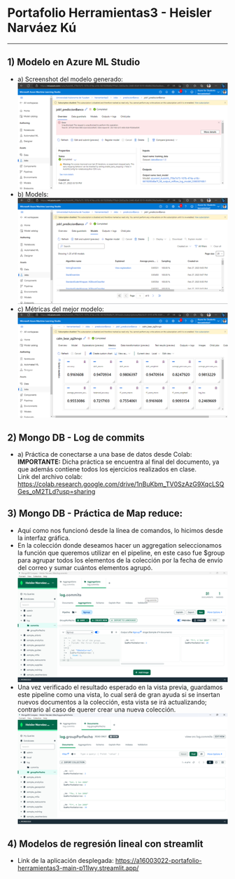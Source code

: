 # Portafolio Herramientas3 - Heisler Narváez Kú
--------------------------------------------------------------------------------------------------------
## 1) Modelo en Azure ML Studio  
* a) Screenshot del modelo generado:
![Completado](https://github.com/a16003022/Portafolio_Herramientas3/blob/main/Completado.png)
* b) Models:
![Modelos](https://github.com/a16003022/Portafolio_Herramientas3/blob/main/Modelos.png)
* c) Métricas del mejor modelo:
![Metricas](https://github.com/a16003022/Portafolio_Herramientas3/blob/main/Metricas.png)
## 2) Mongo DB - Log de commits
* a) Práctica de conectarse a una base de datos desde Colab:<br>
   <b>IMPORTANTE:</b> Dicha práctica se encuentra al final del documento, ya que además contiene todos los ejercicios realizados en clase.<br>
    Link del archivo colab: https://colab.research.google.com/drive/1nBuKbm_TV0SzAzG9XqcLSQGes_oM2TLd?usp=sharing 
## 3) Mongo DB - Práctica de Map reduce: <br>
* Aquí como nos funcionó desde la línea de comandos, lo hicimos desde la interfaz gráfica.
* En la colección donde deseamos hacer un aggregation seleccionamos la función que queremos utilizar en el pipeline, en este caso fue $group para agrupar todos los elementos de la colección por la fecha de envío del correo y sumar cuántos elementos agrupó.<br>
![Aggregarion](https://github.com/a16003022/Portafolio_Herramientas3/blob/main/Aggregation.png)
* Una vez verificado el resultado esperado en la vista previa, guardamos este pipeline como una vista, lo cual será de gran ayuda si se insertan nuevos documentos a la colección, esta vista se irá actualizando; contrario al caso de querer crear una nueva colección.<br>
![Vista](https://github.com/a16003022/Portafolio_Herramientas3/blob/main/VistaAg.png)
## 4) Modelos de regresión lineal con streamlit
* Link de la aplicación desplegada: https://a16003022-portafolio-herramientas3-main-p11lwy.streamlit.app/
